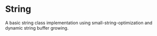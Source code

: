 # String
A basic string class implementation using small-string-optimization and dynamic string buffer growing.
